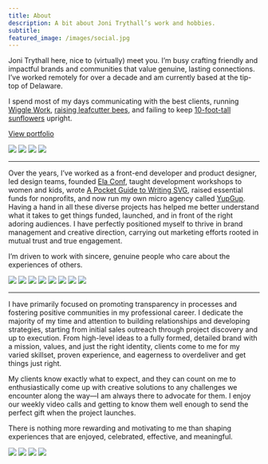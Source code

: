 ```yaml
---
title: About
description: A bit about Joni Trythall’s work and hobbies.
subtitle:
featured_image: /images/social.jpg
---
```


Joni Trythall here, nice to (virtually) meet you. I’m busy crafting friendly and impactful brands and communities that value genuine, lasting connections. I’ve worked remotely for over a decade and am currently based at the tip-top of Delaware.

I spend most of my days communicating with the best clients, running [Wiggle Work](https://wiggle.work), [raising leafcutter bees](https://mastodon.yupgup.com/@joni/110418568337647749), and failing to keep [10-foot-tall sunflowers](https://www.instagram.com/p/CScLuSmLrUH/?igshid=MzRlODBiNWFlZA==) upright.

<p><a
  href="https://jonitrythall.com/assets/trythall-portfolio.pdf"
  class="button button--large">View portfolio</a></p>

<div class="gallery" data-columns="1">
	<img src="/images/about/joni.JPG">
	<img src="/images/about/joni2.jpg">
  <img src="/images/about/joni3.jpg">
	<img src="/images/about/office.jpg">
</div>

---
Over the years, I’ve worked as a front-end developer and product designer, led design teams, founded [Ela Conf](https://elaconf.github.io/), taught development workshops to women and kids, wrote [A Pocket Guide to Writing SVG](https://svgpocketguide.com), raised essential funds for nonprofits, and now run my own micro agency called [YupGup](https://yupgup.com/). Having a hand in all these diverse projects has helped me better understand what it takes to get things funded, launched, and in front of the right adoring audiences. I have perfectly positioned myself to thrive in brand management and creative direction, carrying out marketing efforts rooted in mutual trust and true engagement. 

I’m driven to work with sincere, genuine people who care about the experiences of others.

<div class="gallery" data-columns="2">
  <img src="/images/about/trythall-zoomies.jpg">
  <img src="/images/about/dcus23.png">
  <img src="/images/about/rrally.PNG">
  <img src="/images/about/mw.JPG">
  <img src="/images/about/moon.png">
  <img src="/images/about/markee.PNG">
  <img src="/images/about/mh-podcast.png">
  <img src="/images/about/wiggle.png">
</div>

---

I have primarily focused on promoting transparency in processes and fostering positive communities in my professional career. I dedicate the majority of my time and attention to building relationships and developing strategies, starting from initial sales outreach through project discovery and up to execution. From high-level ideas to a fully formed, detailed brand with a mission, values, and just the right identity, clients come to me for my varied skillset, proven experience, and eagerness to overdeliver and get things just right. 

My clients know exactly what to expect, and they can count on me to enthusiastically come up with creative solutions to any challenges we encounter along the way—I am always there to advocate for them. I enjoy our weekly video calls and getting to know them well enough to send the perfect gift when the project launches.

There is nothing more rewarding and motivating to me than shaping experiences that are enjoyed, celebrated, effective, and meaningful.

<div class="gallery" data-columns="2">
  <img src="/images/about/process.png">
  <img src="/images/about/books.JPG">
  <img src="/images/about/book-apart.jpg">
  <img src="/images/about/logo-books.jpg">
</div>

<!--
## Around the Interwebs
I get myself into too many weird things. Here’s a sampling:
<ul>
  <li class="about-list-link"><a href="https://www.colorcovey.xyz/">Color Covey   <svg width="15" height="15" viewBox="0 0 21 22" fill="none">
        <path class="social-arrow" d="M2 19.3749L19 2.37488H7.50477" stroke="#BAB9E6" stroke-width="3" stroke-linecap="round" stroke-linejoin="round"></path>
        <path class="social-arrow" d="M1.99989 19.375L18.9999 2.37498L18.9999 13.8702" stroke="#BAB9E6" stroke-width="3" stroke-linecap="round" stroke-linejoin="round"></path>
        </svg></a>
  </li>
  <li class="about-list-link"><a href="https://www.jellyjabber.com/">Jelly Jabber   <svg width="15" height="15" viewBox="0 0 21 22" fill="none">
        <path class="social-arrow" d="M2 19.3749L19 2.37488H7.50477" stroke="#BAB9E6" stroke-width="3" stroke-linecap="round" stroke-linejoin="round"></path>
        <path class="social-arrow" d="M1.99989 19.375L18.9999 2.37498L18.9999 13.8702" stroke="#BAB9E6" stroke-width="3" stroke-linecap="round" stroke-linejoin="round"></path>
        </svg></a>
  </li>
  <li class="about-list-link"><a href="https://www.instagram.com/windowbox.club/">Window Box Club   <svg width="15" height="15" viewBox="0 0 21 22" fill="none">
        <path class="social-arrow" d="M2 19.3749L19 2.37488H7.50477" stroke="#BAB9E6" stroke-width="3" stroke-linecap="round" stroke-linejoin="round"></path>
        <path class="social-arrow" d="M1.99989 19.375L18.9999 2.37498L18.9999 13.8702" stroke="#BAB9E6" stroke-width="3" stroke-linecap="round" stroke-linejoin="round"></path>
        </svg></a>
  </li>
  <li class="about-list-link"><a href="https://www.bolognaandben.com/">Bologna and Ben   <svg width="15" height="15" viewBox="0 0 21 22" fill="none">
        <path class="social-arrow" d="M2 19.3749L19 2.37488H7.50477" stroke="#BAB9E6" stroke-width="3" stroke-linecap="round" stroke-linejoin="round"></path>
        <path class="social-arrow" d="M1.99989 19.375L18.9999 2.37498L18.9999 13.8702" stroke="#BAB9E6" stroke-width="3" stroke-linecap="round" stroke-linejoin="round"></path>
        </svg></a>
  </li>
  <li class="about-list-link"><a href="https://apickypig.com/">A Picky Pig   <svg width="15" height="15" viewBox="0 0 21 22" fill="none">
        <path class="social-arrow" d="M2 19.3749L19 2.37488H7.50477" stroke="#BAB9E6" stroke-width="3" stroke-linecap="round" stroke-linejoin="round"></path>
        <path class="social-arrow" d="M1.99989 19.375L18.9999 2.37498L18.9999 13.8702" stroke="#BAB9E6" stroke-width="3" stroke-linecap="round" stroke-linejoin="round"></path>
        </svg></a>
  </li>
  <li class="about-list-link"><a href="https://caterpillars.yupgup.com/">Caterpillar Club   <svg width="15" height="15" viewBox="0 0 21 22" fill="none">
        <path class="social-arrow" d="M2 19.3749L19 2.37488H7.50477" stroke="#BAB9E6" stroke-width="3" stroke-linecap="round" stroke-linejoin="round"></path>
        <path class="social-arrow" d="M1.99989 19.375L18.9999 2.37498L18.9999 13.8702" stroke="#BAB9E6" stroke-width="3" stroke-linecap="round" stroke-linejoin="round"></path>
        </svg></a>
  </li>
</ul>z
	---  -->

